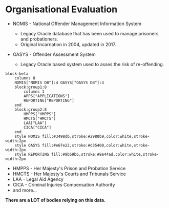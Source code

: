 # Organisational Evaluation

* NOMIS - National Offender Management Information System 
    * Legacy Oracle database that has been used to manage prisoners and probationers. 
    * Original incarnation in 2004, updated in 2017.

* OASYS - Offender Assessment System
    * Legacy Oracle based system used to asses the risk of re-offending.

```mermaid
block-beta
    columns 8
    NOMIS["NOMIS DB"]:4 OASYS["OASYS DB"]:4
    block:group1:8
        columns 1
        APPS["APPLICATIONS"] 
        REPORTING["REPORTING"]
    end
    block:group2:8
        HMPPS["HMPPS"]
        HMCTS["HMCTS"]
        LAA["LAA"]
        CICA["CICA"] 
    end
    style NOMIS fill:#3498db,stroke:#2980b9,color:white,stroke-width:2px
    style OASYS fill:#e67e22,stroke:#d35400,color:white,stroke-width:2px
    style REPORTING fill:#9b59b6,stroke:#8e44ad,color:white,stroke-width:2px
```
* HMPPS - Her Majesty's Prison and Probation Service
* HMCTS - Her Majesty's Courts and Tribunals Service
* LAA - Legal Aid Agency
* CICA - Criminal Injuries Compensation Authority
* and more...

**There are a LOT of bodies relying on this data.**

